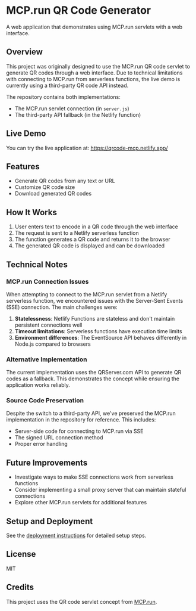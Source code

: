 # MCP.run QR Code Generator

A web application that demonstrates using MCP.run servlets with a web interface.

## Overview

This project was originally designed to use the MCP.run QR code servlet to generate QR codes through a web interface. Due to technical limitations with connecting to MCP.run from serverless functions, the live demo is currently using a third-party QR code API instead.

The repository contains both implementations:
- The MCP.run servlet connection (in `server.js`)
- The third-party API fallback (in the Netlify function)

## Live Demo

You can try the live application at: https://qrcode-mcp.netlify.app/

## Features

- Generate QR codes from any text or URL
- Customize QR code size
- Download generated QR codes

## How It Works

1. User enters text to encode in a QR code through the web interface
2. The request is sent to a Netlify serverless function
3. The function generates a QR code and returns it to the browser
4. The generated QR code is displayed and can be downloaded

## Technical Notes

### MCP.run Connection Issues

When attempting to connect to the MCP.run servlet from a Netlify serverless function, we encountered issues with the Server-Sent Events (SSE) connection. The main challenges were:

1. **Statelessness**: Netlify Functions are stateless and don't maintain persistent connections well
2. **Timeout limitations**: Serverless functions have execution time limits
3. **Environment differences**: The EventSource API behaves differently in Node.js compared to browsers

### Alternative Implementation

The current implementation uses the QRServer.com API to generate QR codes as a fallback. This demonstrates the concept while ensuring the application works reliably.

### Source Code Preservation

Despite the switch to a third-party API, we've preserved the MCP.run implementation in the repository for reference. This includes:

- Server-side code for connecting to MCP.run via SSE
- The signed URL connection method
- Proper error handling

## Future Improvements

- Investigate ways to make SSE connections work from serverless functions
- Consider implementing a small proxy server that can maintain stateful connections
- Explore other MCP.run servlets for additional features

## Setup and Deployment

See the [deployment instructions](DEPLOYMENT.md) for detailed setup steps.

## License

MIT

## Credits

This project uses the QR code servlet concept from [MCP.run](https://mcp.run/nilslice/qr-code).
